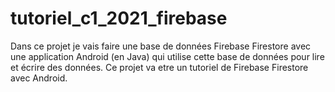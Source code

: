 # tutoriel_c1_2021_firebase
Dans ce projet je vais faire une base de données Firebase Firestore avec une application Android (en Java) qui utilise cette base de données pour lire et écrire des données.
Ce projet va etre un tutoriel de Firebase Firestore avec Android.

